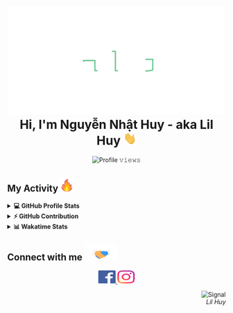 <!-- Header -->
<h1 align="center">
  <img src="./images/logo.svg" width="500">
  <br>
  Hi, I'm Nguyễn Nhật Huy - aka Lil Huy <img src="./images/hi.gif" width="30px" height="30px">
</h1>

<!-- Counter -->
<p align="center">
  <img alt="Profile 𝚟𝚒𝚎𝚠𝚜" height="20px" src="https://hits.seeyoufarm.com/api/count/incr/badge.svg?url=https://github.com/oHTGo&count_bg=%23579E91&title_bg=%23555555&icon=&icon_color=%23E7E7E7&title=Views&edge_flat=false">
</p>

<!-- My Activity -->
<h2>My Activity <img src="./images/github-stats.gif" height="35px"></h2>
<details> 
  <summary><b>💻 GitHub Profile Stats</b></summary>
  <br>
  <p align="center">
    <img alt="Mosted used languages" src="https://github-readme-stats.vercel.app/api/top-langs/?username=oHTGo&layout=compact&theme=dark" height="192px"/>
    <br>
	  <img src="https://github-readme-stats.vercel.app/api?username=oHTGo&show_icons=true&icon_color=ffffff&theme=dark" alt="oHTGo's Github Stats" height="192px"/>
    <br>
    <b>Note:</b> Top languages is only a metric of the languages my public code consists of and doesn't reflect experience or skill level.
  </p>
</details>
<details>
  <summary><b>⚡ GitHub Contribution</b></summary>
  <br>
  <p><img alt="oHTGo's GitHub Contribution" src="https://github.com/oHTGo/oHTGo/blob/snake/snake.svg"/></p>
  <br>
</details>
<details> 
  <summary><b>📊 Wakatime Stats</b></summary>
  <br>
  
<!--START_SECTION:waka-->
![Code Time](http://img.shields.io/badge/Code%20Time-65%20hrs%2011%20mins-blue)

**I'm a Night 🦉** 

```text
🌞 Morning    56 commits     ■■■■■■■■■■■■■■■■■■■■■■■■■   13.9% 
🌆 Daytime    134 commits    ■■■■■■■■■■■■■■■■■■■■■■■■■   33.25% 
🌃 Evening    171 commits    ■■■■■■■■■■■■■■■■■■■■■■■■■   42.43% 
🌙 Night      42 commits     ■■■■■■■■■■■■■■■■■■■■■■■■■   10.42%

```
📅 **I'm Most Productive on Tuesday** 

```text
Monday       63 commits     ■■■■■■■■■■■■■■■■■■■■■■■■■   15.63% 
Tuesday      75 commits     ■■■■■■■■■■■■■■■■■■■■■■■■■   18.61% 
Wednesday    64 commits     ■■■■■■■■■■■■■■■■■■■■■■■■■   15.88% 
Thursday     30 commits     ■■■■■■■■■■■■■■■■■■■■■■■■■   7.44% 
Friday       43 commits     ■■■■■■■■■■■■■■■■■■■■■■■■■   10.67% 
Saturday     55 commits     ■■■■■■■■■■■■■■■■■■■■■■■■■   13.65% 
Sunday       73 commits     ■■■■■■■■■■■■■■■■■■■■■■■■■   18.11%

```


📊 **This Week I Spent My Time On** 

```text
⌚︎ Time Zone: Asia/Ho_Chi_Minh

💬 Programming Languages: 
TypeScript               13 hrs 45 mins      ■■■■■■■■■■■■■■■■■■■■■■■■■   63.84% 
JavaScript               1 hr 56 mins        ■■■■■■■■■■■■■■■■■■■■■■■■■   9.03% 
YAML                     1 hr 50 mins        ■■■■■■■■■■■■■■■■■■■■■■■■■   8.54% 
Python                   1 hr 34 mins        ■■■■■■■■■■■■■■■■■■■■■■■■■   7.31% 
CSS                      58 mins             ■■■■■■■■■■■■■■■■■■■■■■■■■   4.54%

🔥 Editors: 
VS Code                  21 hrs 32 mins      ■■■■■■■■■■■■■■■■■■■■■■■■■   100.0%

```


<!--END_SECTION:waka-->
</details>

<!-- Connection -->
<h2> Connect with me <img src="./images/handshake.gif" height="35px"></h2>
<p align="center">
  <a href="https://facebook.com/nguyennhathuy.orit" target="_blank">
    <code><img src="./images/facebook.svg" alt="nguyennhathuy.orit" height="30" width="40"/></code>
  </a>
  <a href="https://instagram.com/_.lil.huy._" target="_blank">
    <code><img src="./images/instagram.svg" alt="_.lil.huy._" height="30" width="40"/></code>
  </a>
</p>

<!-- Signal -->
<p align="right">
  <img alt="Signal" height="25px" src="https://media.giphy.com/media/hlRzt8TxCNVcEZBt9w/giphy.gif">
  <br>
  <em>Lil Huy</em>
</p>
